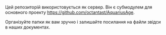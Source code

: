 Цей репозиторій використовується як сервер. Він є субмодулем для основного проекту https://github.com/octantast/AquariusAge.

Організуйте папки як вам зручно і залишайте посилання на файли звідси в наших документах.
